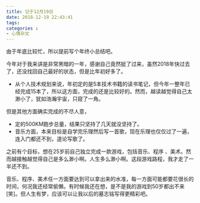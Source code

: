 ```yaml
---
title: 记于12月19日
date: 2018-12-19 22:43:41
tags: 
categories :
- 心情杂文
---
```


由于年底比较忙，所以提前写个年终小总结吧。

今年对于我来讲是非常黑暗的一年，感谢自己竟然挺了过来，虽然2018年快过去了，还没找回自己最好的状态，但是比年初好多了。

- 从个人技术规划来说，年初定的是5本技术书籍的读书笔记，但今年一整年已经完成15本了，所以这方面，完成的还是比较好的。然而，越读越觉得自己太渺小了，犹如浩瀚宇宙，只窥了一角。

但是其他方面确实完成的不尽人意，

- 定的500KM跑步总量，结果只坚持了几天就没坚持了。
- 音乐方面，本来目标是自学完乐理然后写一首歌，现在乐理也仅仅过了一遍，连入门都还不到，遑论写歌了。

之前有个目标，想在25岁前自己独立完成一款游戏，包括音乐、程序 、美术。然而越接触越觉得自己是多么渺小啊。人生多么渺小啊。这段游戏路程，我才走了一半还不到。

音乐、程序、美术任一方面要达到可以拿出来的水准，每一方面可能都要花很长的时间，何况我还经常偷懒。有时候我还在想，是不是我的游戏到50岁都出不来[笑]。但人生有梦，应该可以让我以后的墓志铭写得更精彩吧。

